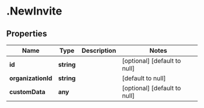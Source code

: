 # .NewInvite

## Properties
Name | Type | Description | Notes
------------ | ------------- | ------------- | -------------
**id** | **string** |  | [optional] [default to null]
**organizationId** | **string** |  | [default to null]
**customData** | **any** |  | [optional] [default to null]


